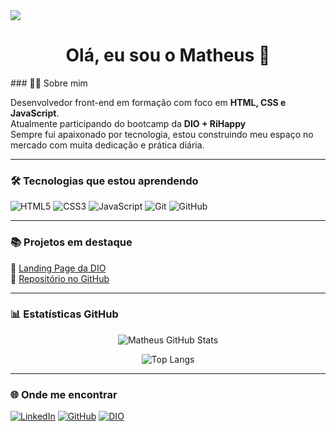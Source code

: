 <!-- Banner animado -->
<img src="https://capsule-render.vercel.app/api?type=waving&color=0D1117&height=150&section=header" />

<h1 align= "center">Olá, eu sou o Matheus 👋</h1>
### 👨‍💻 Sobre mim

Desenvolvedor front-end em formação com foco em **HTML, CSS e JavaScript**.  
Atualmente participando do bootcamp da **DIO + RiHappy**  
Sempre fui apaixonado por tecnologia, estou construindo meu espaço no mercado com muita dedicação e prática diária.

---

### 🛠️ Tecnologias que estou aprendendo

![HTML5](https://img.shields.io/badge/HTML5-e34c26?style=for-the-badge&logo=html5&logoColor=white)
![CSS3](https://img.shields.io/badge/CSS3-1572b6?style=for-the-badge&logo=css3&logoColor=white)
![JavaScript](https://img.shields.io/badge/JavaScript-f7df1e?style=for-the-badge&logo=javascript&logoColor=black)
![Git](https://img.shields.io/badge/Git-f05032?style=for-the-badge&logo=git&logoColor=white)
![GitHub](https://img.shields.io/badge/GitHub-171515?style=for-the-badge&logo=github&logoColor=white)

---

### 📚 Projetos em destaque

🔗 [Landing Page da DIO](https://matheus97px.github.io/landing-page-dio-/)  
📁 [Repositório no GitHub](https://github.com/matheus97px/landing-page-dio-)

---

### 📊 Estatísticas GitHub

<div align="center">

![Matheus GitHub Stats](https://github-readme-stats.vercel.app/api?username=matheus97px&show_icons=true&theme=github_dark&hide_border=true&count_private=true)

![Top Langs](https://github-readme-stats.vercel.app/api/top-langs/?username=matheus97px&layout=compact&theme=github_dark&hide_border=true)

</div>

---

### 🌐 Onde me encontrar

[![LinkedIn](https://img.shields.io/badge/-LinkedIn-0A66C2?style=for-the-badge&logo=linkedin&logoColor=white)](https://www.linkedin.com/in/matheuspx97/)
[![GitHub](https://img.shields.io/badge/-GitHub-171515?style=for-the-badge&logo=github&logoColor=white)](https://github.com/matheus97px)
[![DIO](https://img.shields.io/badge/-DIO.io-33A8DB?style=for-the-badge&logo=vercel&logoColor=white)](https://www.dio.me/users/matheuspereiraxavier09)
